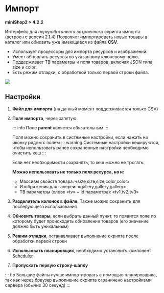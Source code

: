 # Импорт

**miniShop2 > 4.2.2**

Интерфейс для *переработанного встроенного* скрипта импорта (встроен с версии 2.1.4)
Позволяет импортировать новые товары в каталог или обновить уже имеющиеся из файла **CSV**.

- Использует процессоры для импорта ресурсов и изображений.
- Умеет обновлять ресурсы по указанному ключевому полю.
- Поддерживает ТВ параметры и поля товаров, включая JSON типа size и color.
- Есть режим отладки, с обработкой только первой строки файла.

[![](https://file.modx.pro/files/7/e/2/7e2921a4ffdf3e8d3ba6f0114f502dd6.png)](https://file.modx.pro/files/7/e/2/7e2921a4ffdf3e8d3ba6f0114f502dd6.png)

## Настройки 
1. **Файл для импорта** (на данный момент поддерживается только CSV)
2. **Поля импорта**, через запятую

    ::: info
    Поле **parent** является обязательным 
    :::

    Поля можно сохранить в системные настройки, если нажать на иконку рядом с полем
    ::: warning
    Системные настройки кешируются, чтобы использовать ранее сохраненные настройки необходимо очистить кеш
    :::

    Если нет необходимости сохранять, то кеш можно не трогать.

    **Можно использовать не только поля ресурса, но и:**
    - Массивы свойств товара: «size,size,size,color,color»
    - Изображения для галереи: «gallery,gallery,gallery»
    - ТВ параметры (слово «tv» + id параметра): «tv1,tv2,tv3»


3. **Разделитель колонок в файле**. Также можно сохранить для последующего использования
4. **Обновить товары**, если выбрать данный пункт, то появится поле по которому будет происходить обновление товаров (его значение должно быть уникальным)
5. **Режим отладки**, останавливает выполнение скрипта после обработки первой строки
6. **Использовать планировщик**, необходимо установить компонент <a href="https://modstore.pro/packages/utilities/scheduler" target="_blank">Scheduler</a>
7. **Пропускать первую строку-шапку**

::: tip
Большие файлы лучше импортировать с помощью планировщика, так как через браузер выполнение скрипта ограничено настройками сервера (обычно 30 секунд)
:::